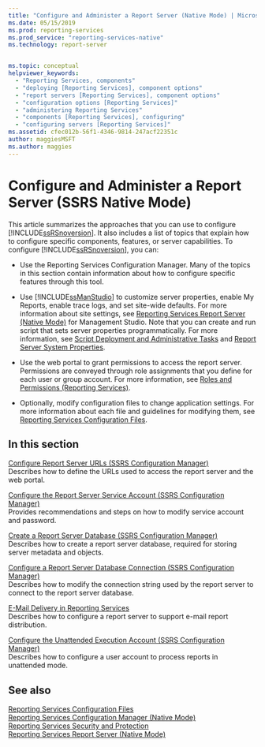 ```yaml
---
title: "Configure and Administer a Report Server (Native Mode) | Microsoft Docs"
ms.date: 05/15/2019
ms.prod: reporting-services
ms.prod_service: "reporting-services-native"
ms.technology: report-server


ms.topic: conceptual
helpviewer_keywords: 
  - "Reporting Services, components"
  - "deploying [Reporting Services], component options"
  - "report servers [Reporting Services], component options"
  - "configuration options [Reporting Services]"
  - "administering Reporting Services"
  - "components [Reporting Services], configuring"
  - "configuring servers [Reporting Services]"
ms.assetid: cfec012b-56f1-4346-9814-247acf22351c
author: maggiesMSFT
ms.author: maggies
---
```

# Configure and Administer a Report Server (SSRS Native Mode)
  This article summarizes the approaches that you can use to configure [!INCLUDE[ssRSnoversion](../../includes/ssrsnoversion-md.md)]. It also includes a list of topics that explain how to configure specific components, features, or server capabilities. To configure [!INCLUDE[ssRSnoversion](../../includes/ssrsnoversion-md.md)], you can:  
  
-   Use the Reporting Services Configuration Manager. Many of the topics in this section contain information about how to configure specific features through this tool.  
  
-   Use [!INCLUDE[ssManStudio](../../includes/ssmanstudio-md.md)] to customize server properties, enable My Reports, enable trace logs, and set site-wide defaults. For more information about site settings, see [Reporting Services Report Server &#40;Native Mode&#41;](../../reporting-services/report-server/reporting-services-report-server-native-mode.md) for Management Studio. Note that you can create and run script that sets server properties programmatically. For more information, see [Script Deployment and Administrative Tasks](../../reporting-services/tools/script-deployment-and-administrative-tasks.md) and [Report Server System Properties](../../reporting-services/report-server-web-service/net-framework/reporting-services-properties-report-server-system-properties.md).  
  
-   Use the web portal to grant permissions to access the report server. Permissions are conveyed through role assignments that you define for each user or group account. For more information, see [Roles and Permissions &#40;Reporting Services&#41;](../../reporting-services/security/roles-and-permissions-reporting-services.md).  
  
-   Optionally, modify configuration files to change application settings. For more information about each file and guidelines for modifying them, see [Reporting Services Configuration Files](../../reporting-services/report-server/reporting-services-configuration-files.md).  
  
## In this section  
 [Configure Report Server URLs  &#40;SSRS Configuration Manager&#41;](../../reporting-services/install-windows/configure-report-server-urls-ssrs-configuration-manager.md)  
 Describes how to define the URLs used to access the report server and the web portal.  
  
 [Configure the Report Server Service Account &#40;SSRS Configuration Manager&#41;](../../reporting-services/install-windows/configure-the-report-server-service-account-ssrs-configuration-manager.md)  
 Provides recommendations and steps on how to modify service account and password.  
  
 [Create a Report Server Database  &#40;SSRS Configuration Manager&#41;](../../reporting-services/install-windows/ssrs-report-server-create-a-report-server-database.md)  
 Describes how to create a report server database, required for storing server metadata and objects.  
  
 [Configure a Report Server Database Connection  &#40;SSRS Configuration Manager&#41;](../../reporting-services/install-windows/configure-a-report-server-database-connection-ssrs-configuration-manager.md)  
 Describes how to modify the connection string used by the report server to connect to the report server database.  
  
 [E-Mail Delivery in Reporting Services](../install-windows/e-mail-settings-reporting-services-native-mode-configuration-manager.md)  
 Describes how to configure a report server to support e-mail report distribution.  
  
 [Configure the Unattended Execution Account &#40;SSRS Configuration Manager&#41;](../../reporting-services/install-windows/configure-the-unattended-execution-account-ssrs-configuration-manager.md)  
 Describes how to configure a user account to process reports in unattended mode.  
  
## See also  
 [Reporting Services Configuration Files](../../reporting-services/report-server/reporting-services-configuration-files.md)   
 [Reporting Services Configuration Manager &#40;Native Mode&#41;](../../reporting-services/install-windows/reporting-services-configuration-manager-native-mode.md)   
 [Reporting Services Security and Protection](../../reporting-services/security/reporting-services-security-and-protection.md)   
 [Reporting Services Report Server &#40;Native Mode&#41;](../../reporting-services/report-server/reporting-services-report-server-native-mode.md)  
  
  
